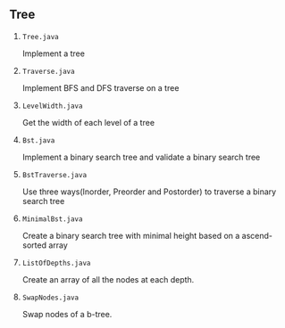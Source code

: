 ## Tree

1. `Tree.java`

   Implement a tree

2. `Traverse.java`

   Implement BFS and DFS traverse on a tree

3. `LevelWidth.java`

   Get the width of each level of a tree

4. `Bst.java`

   Implement a binary search tree and validate a binary search tree

5. `BstTraverse.java`

   Use three ways(Inorder, Preorder and Postorder) to traverse a binary search tree

6. `MinimalBst.java`

   Create a binary search tree with minimal height based on a ascend-sorted array

7. `ListOfDepths.java`

   Create an array of all the nodes at each depth.

8. `SwapNodes.java`

   Swap nodes of a b-tree.
